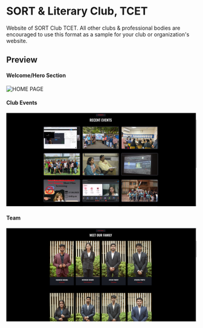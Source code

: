 # SORT & Literary Club, TCET
Website of SORT Club TCET. All other clubs & professional bodies are encouraged to use this format as a sample for your club or organization's website. 


## Preview
#### Welcome/Hero Section
![HOME PAGE](assets/home.png)

#### Club Events
![EVENT PAGE](assets/events.png)

#### Team
![THE TEAM](assets/team.png)
